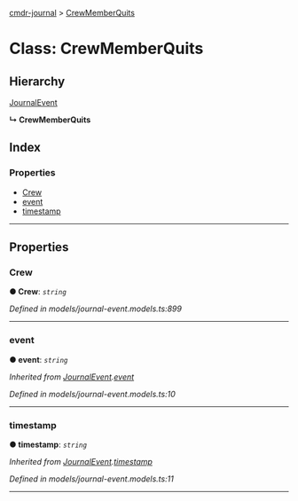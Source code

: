 [cmdr-journal](../README.md) > [CrewMemberQuits](../classes/crewmemberquits.md)



# Class: CrewMemberQuits

## Hierarchy


 [JournalEvent](journalevent.md)

**↳ CrewMemberQuits**







## Index

### Properties

* [Crew](crewmemberquits.md#crew)
* [event](crewmemberquits.md#event)
* [timestamp](crewmemberquits.md#timestamp)



---
## Properties
<a id="crew"></a>

###  Crew

**●  Crew**:  *`string`* 

*Defined in models/journal-event.models.ts:899*





___

<a id="event"></a>

###  event

**●  event**:  *`string`* 

*Inherited from [JournalEvent](journalevent.md).[event](journalevent.md#event)*

*Defined in models/journal-event.models.ts:10*





___

<a id="timestamp"></a>

###  timestamp

**●  timestamp**:  *`string`* 

*Inherited from [JournalEvent](journalevent.md).[timestamp](journalevent.md#timestamp)*

*Defined in models/journal-event.models.ts:11*





___


